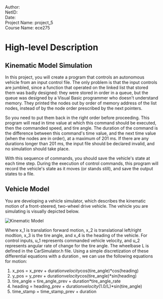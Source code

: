Author: <br>
NetID: <br>
Date: <br>
Project Name: project_5 <br>
Course Name: ece275 <br>

# High-level Description
## Kinematic Model Simulation
In this project, you will create a program that controls an autonomous vehicle from an input control file. The only problem is that the input controls are jumbled, since a function that operated on the linked list that stored them was badly designed: they were stored in order in a queue, but the queue was designed by a Visual Basic programmer who doesn't understand memory. They printed the nodes out by order of memory address of the list nodes, instead of by the node order prescribed by the next pointers.

So you need to put them back in the right order before proceeding. This program will read in time value at which this command should be executed, then the commanded speed, and tire angle. The duration of the command is the difference between this command's time value, and the next time value (when the nodes are in order), at a maximum of 201 ms. If there are any durations longer than 201 ms, the input file should be declared invalid, and no simulation should take place.

With this sequence of commands, you should save the vehicle's state at each time step. During the execution of control commands, this program will record the vehicle's state as it moves (or stands still), and save the output states to a file.

## Vehicle Model
You are developing a vehicle simulator, which describes the kinematic motion of a front-steered, two-wheel drive vehicle. The vehicle you are simulating is visually depicted below.

![Kinematic Model](https://storage.googleapis.com/ece-gitlab/catcar.png)

Where x_1 is translation forward motion,  x_2 is translational left/right modtion,  x_3 is the tire angle, and x_4  is the heading of the vehicle. For control inputs,  u_1 represents commanded vehicle velocity, and u_2 represents angular rate of change for the tire angle. The wheelbase L is defined in the CarSimulator.h file. Using a simple discretization of these differential equations with a duration , we can use the following equations for motion:

1.  x_pos = x_prev + duration*velocity*cos(tire_angle)*cos(heading)
2. y_pos = y_prev + duration*velocity*cos(tire_angle)*sin(heading)
3. tire_angle = tire_angle_prev + duration*tire_angle_rate
4. heading = heading_prev + duration*velocity*(1.0/L)*sin(tire_angle)
5. time_stamp = time_stamp_prev + duration
